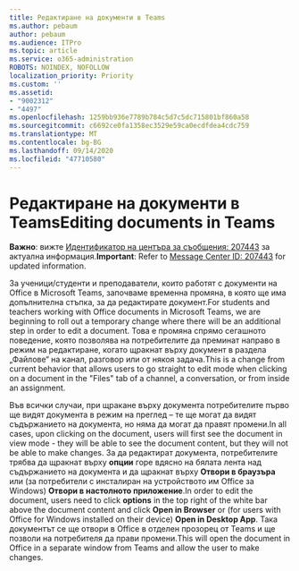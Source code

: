 ```yaml
---
title: Редактиране на документи в Teams
ms.author: pebaum
author: pebaum
ms.audience: ITPro
ms.topic: article
ms.service: o365-administration
ROBOTS: NOINDEX, NOFOLLOW
localization_priority: Priority
ms.custom: ''
ms.assetid:
- "9002312"
- "4497"
ms.openlocfilehash: 1259bb936e7789b784c5d7c5dc715801bf860a58
ms.sourcegitcommit: c6692ce0fa1358ec3529e59ca0ecdfdea4cdc759
ms.translationtype: MT
ms.contentlocale: bg-BG
ms.lasthandoff: 09/14/2020
ms.locfileid: "47710580"
---
```

# <a name="editing-documents-in-teams"></a><span data-ttu-id="1027e-102">Редактиране на документи в Teams</span><span class="sxs-lookup"><span data-stu-id="1027e-102">Editing documents in Teams</span></span>

<span data-ttu-id="1027e-103">**Важно**: вижте [Идентификатор на центъра за съобщения: 207443](https://admin.microsoft.com/Adminportal/Home?source=applauncher#MessageCenter?id=MC207443) за актуална информация.</span><span class="sxs-lookup"><span data-stu-id="1027e-103">**Important**: Refer to [Message Center ID: 207443](https://admin.microsoft.com/Adminportal/Home?source=applauncher#MessageCenter?id=MC207443) for updated information.</span></span> 

<span data-ttu-id="1027e-104">За ученици/студенти и преподаватели, които работят с документи на Office в Microsoft Teams, започваме временна промяна, в която ще има допълнителна стъпка, за да редактирате документ.</span><span class="sxs-lookup"><span data-stu-id="1027e-104">For students and teachers working with Office documents in Microsoft Teams, we are beginning to roll out a temporary change where there will be an additional step in order to edit a document.</span></span> <span data-ttu-id="1027e-105">Това е промяна спрямо сегашното поведение, която позволява на потребителите да преминат направо в режим на редактиране, когато щракнат върху документ в раздела „Файлове“ на канал, разговор или от някоя задача.</span><span class="sxs-lookup"><span data-stu-id="1027e-105">This is a change from current behavior that allows users to go straight to edit mode when clicking on a document in the "Files" tab of a channel, a conversation, or from inside an assignment.</span></span>

<span data-ttu-id="1027e-106">Във всички случаи, при щракане върху документа потребителите първо ще видят документа в режим на преглед – те ще могат да видят съдържанието на документа, но няма да могат да правят промени.</span><span class="sxs-lookup"><span data-stu-id="1027e-106">In all cases, upon clicking on the document, users will first see the document in view mode - they will be able to see the document content, but they will not be able to make changes.</span></span> <span data-ttu-id="1027e-107">За да редактират документа, потребителите трябва да щракнат върху **опции** горе вдясно на бялата лента над съдържанието на документа и да щракнат върху **Отвори в браузъра** или (за потребители с инсталиран на устройството им Office за Windows) **Отвори в настолното приложение**.</span><span class="sxs-lookup"><span data-stu-id="1027e-107">In order to edit the document, users need to click **options** in the top right of the white bar above the document content and click **Open in Browser** or (for users with Office for Windows installed on their device) **Open in Desktop App**.</span></span> <span data-ttu-id="1027e-108">Така документът се ще отвори в Office в отделен прозорец от Teams и ще позволи на потребителя да прави промени.</span><span class="sxs-lookup"><span data-stu-id="1027e-108">This will open the document in Office in a separate window from Teams and allow the user to make changes.</span></span>
